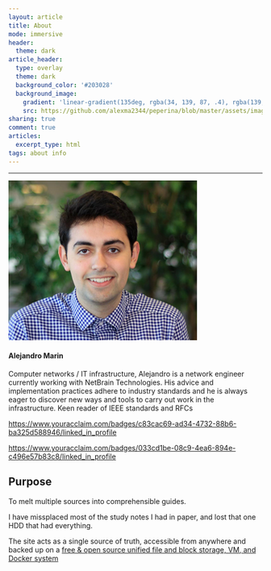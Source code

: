 ```yaml
---
layout: article
title: About
mode: immersive
header:
  theme: dark
article_header:
  type: overlay
  theme: dark
  background_color: '#203028'
  background_image:
    gradient: 'linear-gradient(135deg, rgba(34, 139, 87, .4), rgba(139, 34, 139, .4))'
    src: https://github.com/alexma2344/peperina/blob/master/assets/images/radiohead.jpg?raw=true"
sharing: true
comment: true
articles:
  excerpt_type: html
tags: about info
---
```

<!--more-->

---

<div class="item">
  <div class="item__image">
    <img class="image" src="https://github.com/alexma2344/peperina/blob/master/assets/images/profile2.PNG?raw=true"/>
  </div>
  <div class="item__content">
    <div class="item__header">
      <h4>Alejandro Marin</h4>
    </div>
    <div class="item__description">
      <p>Computer networks / IT infrastructure, Alejandro is a network engineer currently working with NetBrain Technologies. His advice and implementation practices adhere to industry standards and he is always eager to discover new ways and tools to carry out work in the infrastructure. Keen reader of IEEE standards and RFCs  </p>
    </div>
  </div>
</div>


https://www.youracclaim.com/badges/c83cac69-ad34-4732-88b6-ba325d588946/linked_in_profile


https://www.youracclaim.com/badges/033cd1be-08c9-4ea6-894e-c496e57b83c8/linked_in_profile




## Purpose

To melt multiple sources into comprehensible guides. 

I have missplaced most of the study notes I had in paper, and lost that one HDD that had everything.

The site acts as a single source of truth, accessible from anywhere and backed up on a [free & open source unified file and block storage, VM, and Docker system](https://www.freenas.org/)